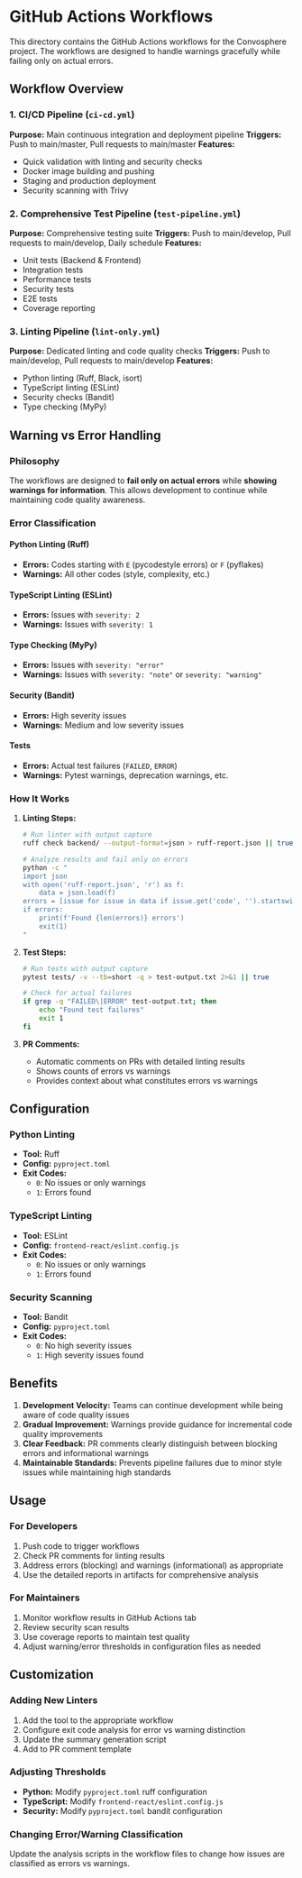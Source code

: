 # GitHub Actions Workflows

This directory contains the GitHub Actions workflows for the Convosphere project. The workflows are designed to handle warnings gracefully while failing only on actual errors.

## Workflow Overview

### 1. CI/CD Pipeline (`ci-cd.yml`)
**Purpose:** Main continuous integration and deployment pipeline
**Triggers:** Push to main/master, Pull requests to main/master
**Features:**
- Quick validation with linting and security checks
- Docker image building and pushing
- Staging and production deployment
- Security scanning with Trivy

### 2. Comprehensive Test Pipeline (`test-pipeline.yml`)
**Purpose:** Comprehensive testing suite
**Triggers:** Push to main/develop, Pull requests to main/develop, Daily schedule
**Features:**
- Unit tests (Backend & Frontend)
- Integration tests
- Performance tests
- Security tests
- E2E tests
- Coverage reporting

### 3. Linting Pipeline (`lint-only.yml`)
**Purpose:** Dedicated linting and code quality checks
**Triggers:** Push to main/develop, Pull requests to main/develop
**Features:**
- Python linting (Ruff, Black, isort)
- TypeScript linting (ESLint)
- Security checks (Bandit)
- Type checking (MyPy)

## Warning vs Error Handling

### Philosophy
The workflows are designed to **fail only on actual errors** while **showing warnings for information**. This allows development to continue while maintaining code quality awareness.

### Error Classification

#### Python Linting (Ruff)
- **Errors:** Codes starting with `E` (pycodestyle errors) or `F` (pyflakes)
- **Warnings:** All other codes (style, complexity, etc.)

#### TypeScript Linting (ESLint)
- **Errors:** Issues with `severity: 2`
- **Warnings:** Issues with `severity: 1`

#### Type Checking (MyPy)
- **Errors:** Issues with `severity: "error"`
- **Warnings:** Issues with `severity: "note"` or `severity: "warning"`

#### Security (Bandit)
- **Errors:** High severity issues
- **Warnings:** Medium and low severity issues

#### Tests
- **Errors:** Actual test failures (`FAILED`, `ERROR`)
- **Warnings:** Pytest warnings, deprecation warnings, etc.

### How It Works

1. **Linting Steps:**
   ```bash
   # Run linter with output capture
   ruff check backend/ --output-format=json > ruff-report.json || true
   
   # Analyze results and fail only on errors
   python -c "
   import json
   with open('ruff-report.json', 'r') as f:
       data = json.load(f)
   errors = [issue for issue in data if issue.get('code', '').startswith(('E', 'F'))]
   if errors:
       print(f'Found {len(errors)} errors')
       exit(1)
   "
   ```

2. **Test Steps:**
   ```bash
   # Run tests with output capture
   pytest tests/ -v --tb=short -q > test-output.txt 2>&1 || true
   
   # Check for actual failures
   if grep -q "FAILED\|ERROR" test-output.txt; then
       echo "Found test failures"
       exit 1
   fi
   ```

3. **PR Comments:**
   - Automatic comments on PRs with detailed linting results
   - Shows counts of errors vs warnings
   - Provides context about what constitutes errors vs warnings

## Configuration

### Python Linting
- **Tool:** Ruff
- **Config:** `pyproject.toml`
- **Exit Codes:** 
  - `0`: No issues or only warnings
  - `1`: Errors found

### TypeScript Linting
- **Tool:** ESLint
- **Config:** `frontend-react/eslint.config.js`
- **Exit Codes:**
  - `0`: No issues or only warnings
  - `1`: Errors found

### Security Scanning
- **Tool:** Bandit
- **Config:** `pyproject.toml`
- **Exit Codes:**
  - `0`: No high severity issues
  - `1`: High severity issues found

## Benefits

1. **Development Velocity:** Teams can continue development while being aware of code quality issues
2. **Gradual Improvement:** Warnings provide guidance for incremental code quality improvements
3. **Clear Feedback:** PR comments clearly distinguish between blocking errors and informational warnings
4. **Maintainable Standards:** Prevents pipeline failures due to minor style issues while maintaining high standards

## Usage

### For Developers
1. Push code to trigger workflows
2. Check PR comments for linting results
3. Address errors (blocking) and warnings (informational) as appropriate
4. Use the detailed reports in artifacts for comprehensive analysis

### For Maintainers
1. Monitor workflow results in GitHub Actions tab
2. Review security scan results
3. Use coverage reports to maintain test quality
4. Adjust warning/error thresholds in configuration files as needed

## Customization

### Adding New Linters
1. Add the tool to the appropriate workflow
2. Configure exit code analysis for error vs warning distinction
3. Update the summary generation script
4. Add to PR comment template

### Adjusting Thresholds
- **Python:** Modify `pyproject.toml` ruff configuration
- **TypeScript:** Modify `frontend-react/eslint.config.js`
- **Security:** Modify `pyproject.toml` bandit configuration

### Changing Error/Warning Classification
Update the analysis scripts in the workflow files to change how issues are classified as errors vs warnings.